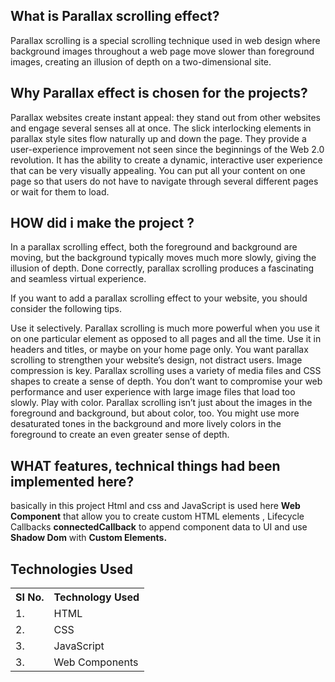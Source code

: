 
<h2>What is Parallax scrolling effect?</h2>
Parallax scrolling is a special scrolling technique used in web design where background images throughout a web page move slower than foreground images, creating an illusion of depth on a two-dimensional site.

<h2>Why Parallax effect is chosen for the projects?</h2>
Parallax websites create instant appeal: they stand out from other websites and engage several senses all at once. The slick interlocking elements in parallax style sites flow naturally up and down the page. They provide a user-experience improvement not seen since the beginnings of the Web 2.0 revolution.
It has the ability to create a dynamic, interactive user experience that can be very visually appealing. You can put all your content on one page so that users do not have to navigate through several different pages or wait for them to load.

<h2> HOW did i make the project ? </h2>
In a parallax scrolling effect, both the foreground and background are moving, but the background typically moves much more slowly, giving the illusion of depth. Done correctly, parallax scrolling produces a fascinating and seamless virtual experience.

If you want to add a parallax scrolling effect to your website, you should consider the following tips.

Use it selectively. Parallax scrolling is much more powerful when you use it on one particular element as opposed to all pages and all the time. Use it in headers and titles, or maybe on your home page only. You want parallax scrolling to strengthen your website’s design, not distract users.
Image compression is key. Parallax scrolling uses a variety of media files and CSS shapes to create a sense of depth. You don’t want to compromise your web performance and user experience with large image files that load too slowly.
Play with color. Parallax scrolling isn’t just about the images in the foreground and background, but about color, too. You might use more desaturated tones in the background and more lively colors in the foreground to create an even greater sense of depth.

<h2>WHAT features, technical things had been implemented here?</h2>
basically in this project Html and css and JavaScript is used here <b>Web Component</b> that allow you to create custom HTML elements , Lifecycle Callbacks  <b>connectedCallback</b> to append component data to UI and use <b>Shadow Dom</b> with <b>Custom Elements.</b>

## Technologies Used

<table>
    <tr>
        <th>
            SI No.
            </th>
                <th>
            Technology Used
            </th>
    </tr>
    <tr>
        <td>
            1.
        </td>
        <td>
            HTML
        </td>
    </tr>
    <tr>
        <td>
            2.
        </td>
        <td>
            CSS
        </td>
    </tr>
    <tr>
        <td>
            3.
        </td>
        <td>
            JavaScript
        </td>
    </tr>
    <tr>
        <td>
            3.
        </td>
        <td>
            Web Components 
        </td>
    </tr>
    
 </table>
